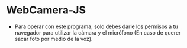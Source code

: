 # WebCamera-JS

- Para operar con este programa, solo debes darle los permisos a tu navegador para utilizar la cámara y el micrófono (En caso de querer sacar foto por medio de la voz).
